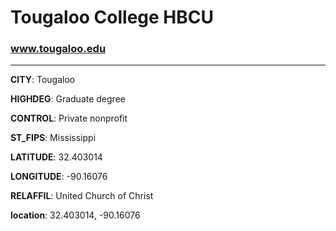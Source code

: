 # Tougaloo College HBCU
### www.tougaloo.edu
---
**CITY**: Tougaloo

**HIGHDEG**: Graduate degree

**CONTROL**: Private nonprofit

**ST_FIPS**: Mississippi

**LATITUDE**: 32.403014

**LONGITUDE**: -90.16076

**RELAFFIL**: United Church of Christ

**location**: 32.403014, -90.16076